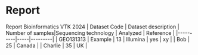 # Report
Report Bioinformatics VTK 2024
| Dataset Code     | Dataset description | Number of samples|Sequencing technology   | Analyzed | Reference |
|----------|-----|---------|
| GEO131313   | Example  | 13    | Illumina | yes | xy   |
| Bob      | 25  | Canada  |
| Charlie  | 35  | UK      |
